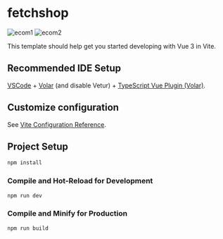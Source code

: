 # fetchshop
![ecom1](https://github.com/Arthursouzafut22/fetchShop/assets/128741183/ec11465f-2afb-414e-b98d-faeb4eeda6ac)
![ecom2](https://github.com/Arthursouzafut22/fetchShop/assets/128741183/be3dada8-3bfe-48e0-a492-8969b053df2a)



This template should help get you started developing with Vue 3 in Vite.

## Recommended IDE Setup

[VSCode](https://code.visualstudio.com/) + [Volar](https://marketplace.visualstudio.com/items?itemName=Vue.volar) (and disable Vetur) + [TypeScript Vue Plugin (Volar)](https://marketplace.visualstudio.com/items?itemName=Vue.vscode-typescript-vue-plugin).

## Customize configuration

See [Vite Configuration Reference](https://vitejs.dev/config/).

## Project Setup

```sh
npm install
```

### Compile and Hot-Reload for Development

```sh
npm run dev
```

### Compile and Minify for Production

```sh
npm run build
```
